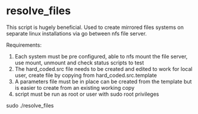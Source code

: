 resolve_files
=============
This script is hugely beneficial. Used to create mirrored files systems on separate linux installations via go between nfs file server.

Requirements:

1) Each system must be pre configured, able to nfs mount the file server, use mount, unmount and check status scripts to test
2) The hard_coded.src file needs to be created and edited to work for local user, create file by copying from hard_coded.src.template
3) A parameters file must be in place can be created from the template but is easier to create from an existing working copy
4) script must be run as root or user with sudo root privileges

sudo ./resolve_files
